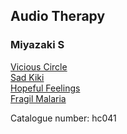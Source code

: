 ## Audio Therapy   
### Miyazaki S  
[Vicious Circle](http://www.archive.org/download/hc041/hc041_01_vicious_circle_by_miyazaki_s.mp3)  
[Sad Kiki](http://www.archive.org/download/hc041/hc041_02_sad_kiki_by_miyazaki_s.mp3)  
[Hopeful Feelings](http://www.archive.org/download/hc041/hc041_03_hopeful_feelings_by_miyazaki_s.mp3)  
[Fragil Malaria](http://www.archive.org/download/hc041/hc041_04_fragil_malaria_by_miyazaki_s.mp3)  
  
Catalogue number: hc041  
  
